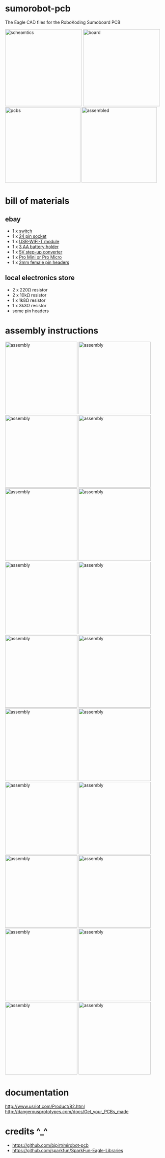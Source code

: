 sumorobot-pcb
=============

The Eagle CAD files for the RoboKoding Sumoboard PCB

<img height="250px" src="https://scontent-a.xx.fbcdn.net/hphotos-xfa1/l/t31.0-8/1911033_744753555579882_617911410563203580_o.png" alt="scheamtics">
<img height="250px" src="https://scontent-a.xx.fbcdn.net/hphotos-xap1/v/t1.0-9/10675593_744753562246548_9066968778911001495_n.png?oh=47adae9cc96a6235c9060c4ad4f6b964&oe=54D9BA69" alt="board">
<img height="245px" src="https://lh5.googleusercontent.com/-S1ZMFItLRUU/VKlP2Qt8gbI/AAAAAAAAJyA/RNRSHXsNOFo/w1256-h939-no/wifi.JPG" alt="pcbs">
<img height="245px" src="https://lh6.googleusercontent.com/-2j2UzxWQJAg/VKlQtLg_jiI/AAAAAAAAJyI/geS3OZChEzY/w1000-h667-no/jo.jpg" alt="assembled">

bill of materials
=================
ebay
----
* 1 x [switch](http://www.ebay.com/itm/201095465543)
* 1 x [24 pin socket](http://www.ebay.com/itm/221128614182)
* 1 x [USR-WIFI-T module](http://www.ebay.com/itm/251594619856)
* 1 x [3 AA battery holder](http://www.ebay.com/itm/310602601417)
* 1 x [5V step-up converter](http://www.ebay.com/itm/330846857152)
* 1 x [Pro Mini or Pro Micro](http://www.ebay.com/itm/231368307663)
* 1 x [2mm female pin headers](http://www.ebay.com/itm/181108690201)

local electronics store
-----------------------
* 2 x 220Ω resistor
* 2 x 10kΩ resistor
* 1 x 1k8Ω resistor
* 1 x 3k3Ω resistor
* some pin headers

assembly instructions
=====================
<img height="235px" src="https://lh5.googleusercontent.com/-FnjOeRkDq5Y/VKlUIWROPDI/AAAAAAAAJ1o/IIl1PwkjROE/w500-h334-no/500_step0.JPG" alt="assembly">
<img height="235px" src="https://lh6.googleusercontent.com/-ABPWlJsIZ1c/VKlUA0kt73I/AAAAAAAAJ1g/eJEwkYATU-s/w500-h334-no/500_step1.JPG" alt="assembly">
<img height="235px" src="https://lh6.googleusercontent.com/-unFbT19m51k/VKlUDvfKhlI/AAAAAAAAJ1A/X579EDRljaA/w500-h334-no/500_step2.JPG" alt="assembly">
<img height="235px" src="https://lh3.googleusercontent.com/-2SM-v5g7UsA/VKlUD6g4bJI/AAAAAAAAJ08/LvvDv5e_6DY/w500-h334-no/500_step3.JPG" alt="assembly">
<img height="235px" src="https://lh3.googleusercontent.com/-2SM-v5g7UsA/VKlUD6g4bJI/AAAAAAAAJ08/LvvDv5e_6DY/w500-h334-no/500_step3.JPG" alt="assembly">
<img height="235px" src="https://lh4.googleusercontent.com/-IkpG7IOmMcU/VKlUEBW-yUI/AAAAAAAAJ04/sA8SecWQgLI/w500-h334-no/500_step4.JPG" alt="assembly">
<img height="235px" src="https://lh3.googleusercontent.com/-bWydUBs6Cgw/VKlUEVsW5zI/AAAAAAAAJ0w/k0NbZ3xYzDA/w500-h334-no/500_step5.JPG" alt="assembly">
<img height="235px" src="https://lh6.googleusercontent.com/-fw_OTRh0uIM/VKlUEp14g3I/AAAAAAAAJ0g/bXAnFvwR044/w500-h334-no/500_step6.JPG" alt="assembly">
<img height="235px" src="https://lh6.googleusercontent.com/-QTG7WZC1x2c/VKlUE1GLQVI/AAAAAAAAJ0s/hlH_sHhljys/w500-h334-no/500_step7.JPG" alt="assembly">
<img height="235px" src="https://lh5.googleusercontent.com/-UPrJKTWnZZg/VKlUFBhpAZI/AAAAAAAAJ0o/7M4KHr7RlLo/w500-h334-no/500_step8.JPG" alt="assembly">
<img height="235px" src="https://lh5.googleusercontent.com/-qrmF4iRy1J0/VKlUFXOuSTI/AAAAAAAAJ00/3PN2_HsQLxo/w500-h334-no/500_step9.JPG" alt="assembly">
<img height="235px" src="https://lh6.googleusercontent.com/-t_FAQWn7iXk/VKlUA25nB3I/AAAAAAAAJzg/qpALt8liywk/w500-h334-no/500_step10.JPG" alt="assembly">
<img height="235px" src="https://lh5.googleusercontent.com/-GkeW8bZJT8A/VKlUBYMg9gI/AAAAAAAAJ1c/J0jQP4D25qs/w500-h334-no/500_step11.JPG" alt="assembly">
<img height="235px" src="https://lh6.googleusercontent.com/-FBWHJvHEIJs/VKlUBhnw1nI/AAAAAAAAJ1Y/44H1qtTyj0Q/w500-h334-no/500_step12.JPG" alt="assembly">
<img height="235px" src="https://lh4.googleusercontent.com/-X_AAtIaytTo/VKlUBzjRbEI/AAAAAAAAJ1U/e8MfsLT6SRI/w500-h334-no/500_step13.JPG" alt="assembly">
<img height="235px" src="https://lh3.googleusercontent.com/-DfvpjHnqcz8/VKlUCRgSMvI/AAAAAAAAJz4/SMQ78pL60PU/w500-h334-no/500_step14.JPG" alt="assembly">
<img height="235px" src="https://lh3.googleusercontent.com/-JJOxESxe9vA/VKlUCVoaX-I/AAAAAAAAJ1Q/aILoCpcNZoI/w500-h334-no/500_step15.JPG" alt="assembly">
<img height="235px" src="https://lh6.googleusercontent.com/-RRYEU-t8jMA/VKlUC60jpBI/AAAAAAAAJ1M/aad-8W4K9Hc/w500-h334-no/500_step16.JPG" alt="assembly">
<img height="235px" src="https://lh6.googleusercontent.com/-d0Wdho36s7A/VKlUDCH-nZI/AAAAAAAAJ1I/B5aFSCQ8_zE/w500-h334-no/500_step17.JPG" alt="assembly">
<img height="235px" src="https://lh4.googleusercontent.com/-sowdf2N8CLs/VKlUDOHYhDI/AAAAAAAAJ1E/h1sCihFYWrs/w500-h334-no/500_step18.JPG" alt="assembly">

documentation
=============
http://www.usriot.com/Product/82.html
http://dangerousprototypes.com/docs/Get_your_PCBs_made

credits ^_^
===========
* https://github.com/bjpirt/mirobot-pcb
* https://github.com/sparkfun/SparkFun-Eagle-Libraries
